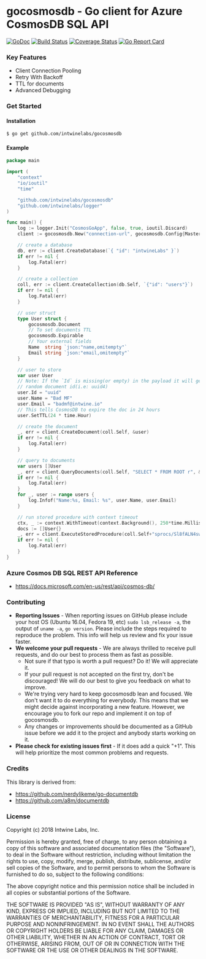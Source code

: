 # gocosmosdb -  Go client for Azure CosmosDB SQL API
[![GoDoc](https://img.shields.io/badge/godoc-reference-blue.svg)](http://godoc.org/github.com/intwinelabs/gocosmosdb)
[![Build Status](https://travis-ci.org/intwinelabs/gocosmosdb.svg?branch=master)](https://travis-ci.org/intwinelabs/gocosmosdb)
[![Coverage Status](https://coveralls.io/repos/github/intwinelabs/gocosmosdb/badge.svg?branch=master)](https://coveralls.io/github/intwinelabs/gocosmosdb?branch=master)
[![Go Report Card](https://goreportcard.com/badge/github.com/intwinelabs/gremgoser)](https://goreportcard.com/report/github.com/intwinelabs/gremgoser)

### Key Features
- Client Connection Pooling
- Retry With Backoff
- TTL for documents
- Advanced Debugging

### Get Started

#### Installation
```bash
$ go get github.com/intwinelabs/gocosmosdb
```

#### Example
```go
package main

import (
	"context"
	"io/ioutil"
	"time"

	"github.com/intwinelabs/gocosmosdb"
	"github.com/intwinelabs/logger"
)

func main() {
	log := logger.Init("CosmosGoApp", false, true, ioutil.Discard)
	client := gocosmosdb.New("connection-url", gocosmosdb.Config{MasterKey: "master-key"}, log)

	// create a database
	db, err := client.CreateDatabase(`{ "id": "intwineLabs" }`)
	if err != nil {
		log.Fatal(err)
	}

	// create a collection
	coll, err := client.CreateCollection(db.Self, `{"id": "users"}`)
	if err != nil {
		log.Fatal(err)
	}

	// user struct
	type User struct {
		gocosmosdb.Document
		// To set documents TTL
		gocosmosdb.Expirable
		// Your external fields
		Name  string `json:"name,omitempty"`
		Email string `json:"email,omitempty"`
	}

	// user to store
	var user User
	// Note: If the `Id` is missing(or empty) in the payload it will generate
	// random document id(i.e: uuid4)
	user.Id = "uuid"
	user.Name = "Bad MF"
	user.Email = "badmf@intwine.io"
	// This tells CosmosDB to expire the doc in 24 hours
	user.SetTTL(24 * time.Hour)

	// create the document
	_, err = client.CreateDocument(coll.Self, &user)
	if err != nil {
		log.Fatal(err)
	}

	// query to documents
	var users []User
	_, err = client.QueryDocuments(coll.Self, "SELECT * FROM ROOT r", &users)
	if err != nil {
		log.Fatal(err)
	}
	for _, user := range users {
		log.Infof("Name:%s, Email: %s", user.Name, user.Email)
	}

	// run stored procedure with context timeout
	ctx, _ := context.WithTimeout(context.Background(), 250*time.Millisecond)
	docs := []User{}
	_, err = client.ExecuteStoredProcedure(coll.Self+"sprocs/Sl8fALN4sw4CAAAAAAAAgA==", []string{"param1"}, &docs, gocosmosdb.WithContext(ctx))
	if err != nil {
		log.Fatal(err)
	}
}
```

### Azure Cosmos DB SQL REST API Reference
- https://docs.microsoft.com/en-us/rest/api/cosmos-db/

### Contributing
- **Reporting Issues** - When reporting issues on GitHub please include your host OS (Ubuntu 16.04, Fedora 19, etc) `sudo lsb_release -a`, the output of `uname -a`, `go version`. Please include the steps required to reproduce the problem. This info will help us review and fix your issue faster.
- **We welcome your pull requests** - We are always thrilled to receive pull requests, and do our best to process them as fast as possible. 
	- Not sure if that typo is worth a pull request? Do it! We will appreciate it.
    - If your pull request is not accepted on the first try, don't be discouraged! We will do our best to give you feedback on what to improve.
    - We're trying very hard to keep gocosmosdb lean and focused. We don't want it to do everything for everybody. This means that we might decide against incorporating a new feature. However, we encourage you to fork our repo and implement it on top of gocosmosdb.
	- Any changes or improvements should be documented as a GitHub issue before we add it to the project and anybody starts working on it.
- **Please check for existing issues first** - If it does add a quick "+1". This will help prioritize the most common problems and requests.

### Credits
This library is derived from:
- https://github.com/nerdylikeme/go-documentdb
- https://github.com/a8m/documentdb

### License

Copyright (c) 2018 Intwine Labs, Inc.

Permission is hereby granted, free of charge, to any person obtaining a copy of this software and associated documentation files (the "Software"), to deal in the Software without restriction, including without limitation the rights to use, copy, modify, merge, publish, distribute, sublicense, and/or sell copies of the Software, and to permit persons to whom the Software is furnished to do so, subject to the following conditions:

The above copyright notice and this permission notice shall be included in all copies or substantial portions of the Software.

THE SOFTWARE IS PROVIDED "AS IS", WITHOUT WARRANTY OF ANY KIND, EXPRESS OR IMPLIED, INCLUDING BUT NOT LIMITED TO THE WARRANTIES OF MERCHANTABILITY, FITNESS FOR A PARTICULAR PURPOSE AND NONINFRINGEMENT. IN NO EVENT SHALL THE AUTHORS OR COPYRIGHT HOLDERS BE LIABLE FOR ANY CLAIM, DAMAGES OR OTHER LIABILITY, WHETHER IN AN ACTION OF CONTRACT, TORT OR OTHERWISE, ARISING FROM, OUT OF OR IN CONNECTION WITH THE SOFTWARE OR THE USE OR OTHER DEALINGS IN THE SOFTWARE.
